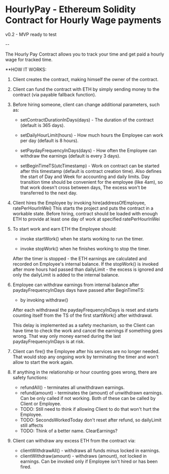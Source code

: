 # HourlyPay - Ethereum Solidity Contract for Hourly Wage payments
v0.2 - MVP ready to test

--

The Hourly Pay Contract allows you to track your time and get paid a hourly wage for tracked time.

 **HOW IT WORKS:

  1. Client creates the contract, making himself the owner of the contract.

  2. Client can fund the contract with ETH by simply sending money to the contract (via payable fallback function).

  3. Before hiring someone, client can change additional parameters, such as:

      - setContractDurationInDays(days) - The duration of the contract (default is 365 days).

      - setDailyHourLimit(hours) - How much hours the Employee can work per day (default is 8 hours).

      - setPaydayFrequencyInDays(days) - How often the Employee can withdraw the earnings (default is every 3 days).

      - setBeginTimeTS(utcTimestamp) - Work on contract can be started after this timestamp (default is contract creation time).
                                       Also defines the start of Day and Week for accounting and daily limits.
                                       Day transition time should be convenient for the employee (like 4am),
                                       so that work doesn't cross between days,
                                       The excess won't be transferred to the next day.

  4. Client hires the Employee by invoking hire(addressOfEmployee, ratePerHourInWei)
     This starts the project and puts the contract in a workable state.
     Before hiring, contract should be loaded with enough ETH to provide at least one day of work at specified ratePerHourInWei
 
  5. To start work and earn ETH the Employee should:

      - invoke startWork() when he starts working to run the timer.

      - invoke stopWork() when he finishes working to stop the timer.

      After the timer is stopped - the ETH earnings are calculated and recorded on Employee's internal balance.
      If the stopWork() is invoked after more hours had passed than dailyLimit - the excess is ignored and only the dailyLimit is added to the internal balance.

  6. Employee can withdraw earnings from internal balance after paydayFrequencyInDays days have passed after BeginTimeTS:
      - by invoking withdraw()

      After each withdrawal the paydayFrequencyInDays is reset and starts counting itself from the TS of the first startWork() after withdrawal.

      This delay is implemented as a safety mechanism, so the Client can have time to check the work and cancel the earnings if something goes wrong.
      That way only money earned during the last paydayFrequencyInDays is at risk.

  7. Client can fire() the Employee after his services are no longer needed.
    That would stop any ongoing work by terminating the timer and won't allow to start the work again.

  8. If anything in the relationship or hour counting goes wrong, there are safety functions:
      - refundAll() - terminates all unwithdrawn earnings.
      - refund(amount) - terminates the (amount) of unwithdrawn earnings.
    Can be only called if not working.
    Both of these can be called by Client or Employee.
      * TODO: Still need to think if allowing Client to do that won't hurt the Employee.
      * TODO: SecondsWorkedToday don't reset after refund, so dailyLimit still affects
      * TODO: Think of a better name. ClearEarnings?

  9. Client can withdraw any excess ETH from the contract via:
      - clientWithdrawAll() - withdraws all funds minus locked in earnings.
      - clientWithdraw(amount) - withdraws (amount), not locked in earnings.
    Can be invoked only if Employee isn't hired or has been fired.
